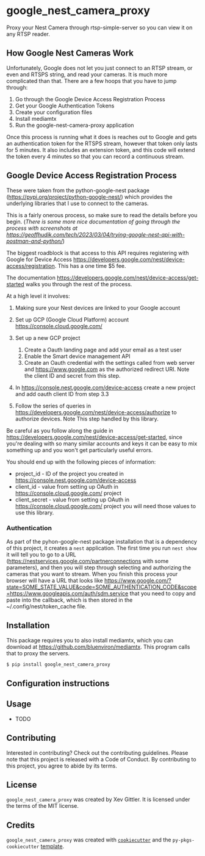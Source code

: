 # google_nest_camera_proxy

Proxy your Nest Camera through rtsp-simple-server so you can view it on any RTSP reader.

## How Google Nest Cameras Work

Unfortunately, Google does not let you just connect to an RTSP stream, or even and RTSPS string, and read your cameras. It is much more complicated than that. There are a few hoops that you have to jump through:
1) Go through the Google Device Access Registration Process
2) Get your Google Authentication Tokens
3) Create your configuration files
4) Install mediamtx
5) Run the google-nest-camera-proxy application

Once this process is running what it does is reaches out to Google and gets an authentication token for the RTSPS stream, however that token only lasts for 5 minutes. It also includes an extension token, and this code will extend the token every 4 minutes so that you can record a continuous stream.

## Google Device Access Registration Process 

These were taken from the python-google-nest package (https://pypi.org/project/python-google-nest/) which provides the underlying libraries that I use to connect to the cameras. 

This is a fairly onerous process, so make sure to read the details before you begin. (*There is some more nice documentation of going through the process with screenshots at https://geoffhudik.com/tech/2023/03/04/trying-google-nest-api-with-postman-and-python/*)

The biggest roadblock is that access to this API requires registering with Google for Device Access https://developers.google.com/nest/device-access/registration. This has a one time $5 fee.

The documentation https://developers.google.com/nest/device-access/get-started walks you through the rest of the process.

At a high level it involves:
1) Making sure your Nest devices are linked to your Google account 
1) Set up GCP (Google Cloud Platform) account https://console.cloud.google.com/
1) Set up a new GCP project 

   1. Create a Oauth landing page and add your email as a test user
   1. Enable the Smart device management API
   1. Create an Oauth credential with the settings called from web server and https://www.google.com as the authorized redirect URI. Note the client ID and secret from this step.
4) In https://console.nest.google.com/device-access create a new project and add oauth client ID from step 3.3
5) Follow the series of queries in https://developers.google.com/nest/device-access/authorize to authorize devices. Note This step handled by this library.

Be careful as you follow along the guide in https://developers.google.com/nest/device-access/get-started, since you're dealing with so many similar accounts and keys it can be easy to mix something up and you won't get particularly useful errors.

You should end up with the following pieces of information:

- project_id - ID of the project you created in https://console.nest.google.com/device-access
- client_id - value from setting up OAuth in https://console.cloud.google.com/ project
- client_secret - value from setting up OAuth in https://console.cloud.google.com/ project
you will need those values to use this library.

### Authentication

As part of the pyhon-google-nest package installation that is a dependency of this project, it creates a `nest` application. The first time you run `nest show` it will tell you to go to a URL (https://nestservices.google.com/partnerconnections with some parameters), and then you will step through selecting and authorizing the cameras that you want to stream. When you finish this process your browser will have a URL that looks like https://www.google.com/?state=SOME_STATE_VALUE&code=SOME_AUTHENTICATION_CODE&scope=https://www.googleapis.com/auth/sdm.service that you need to copy and paste into the callback, which is then stored  in the ~/.config/nest/token_cache file. 

## Installation

This package requires you to also install mediamtx, which you can download at https://github.com/bluenviron/mediamtx. This program calls that to proxy the servers.

```bash
$ pip install google_nest_camera_proxy
```

## Configuration instructions


## Usage

- TODO

## Contributing

Interested in contributing? Check out the contributing guidelines. Please note that this project is released with a Code of Conduct. By contributing to this project, you agree to abide by its terms.

## License

`google_nest_camera_proxy` was created by Xev Gittler. It is licensed under the terms of the MIT license.

## Credits

`google_nest_camera_proxy` was created with [`cookiecutter`](https://cookiecutter.readthedocs.io/en/latest/) and the `py-pkgs-cookiecutter` [template](https://github.com/py-pkgs/py-pkgs-cookiecutter).
